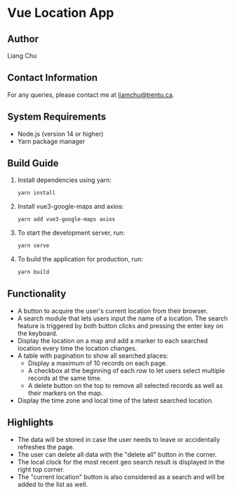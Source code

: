# Vue Location App

## Author
Liang Chu

## Contact Information
For any queries, please contact me at liamchu@trentu.ca.

## System Requirements
- Node.js (version 14 or higher)
- Yarn package manager

## Build Guide
1. Install dependencies using yarn:
    ```bash
    yarn install
    ```
2. Install vue3-google-maps and axios:
    ```bash
    yarn add vue3-google-maps axios
    ```
3. To start the development server, run:
    ```bash
    yarn serve
    ```
4. To build the application for production, run:
    ```bash
    yarn build
    ```

## Functionality
- A button to acquire the user's current location from their browser.
- A search module that lets users input the name of a location. The search feature is triggered by both button clicks and pressing the enter key on the keyboard.
- Display the location on a map and add a marker to each searched location every time the location changes.
- A table with pagination to show all searched places:
  - Display a maximum of 10 records on each page.
  - A checkbox at the beginning of each row to let users select multiple records at the same time.
  - A delete button on the top to remove all selected records as well as their markers on the map.
- Display the time zone and local time of the latest searched location.

## Highlights
- The data will be stored in case the user needs to leave or accidentally refreshes the page.
- The user can delete all data with the "delete all" button in the corner.
- The local clock for the most recent geo search result is displayed in the right top corner.
- The "current location" button is also considered as a search and will be added to the list as well.

